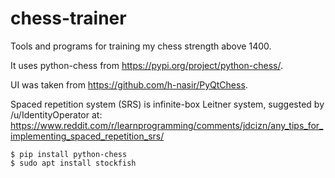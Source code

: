 # chess-trainer

Tools and programs for training my chess strength above 1400.

It uses python-chess from https://pypi.org/project/python-chess/.

UI was taken from https://github.com/h-nasir/PyQtChess.

Spaced repetition system (SRS) is infinite-box Leitner system, suggested by /u/IdentityOperator at:
https://www.reddit.com/r/learnprogramming/comments/jdcizn/any_tips_for_implementing_spaced_repetition_srs/

```
$ pip install python-chess
$ sudo apt install stockfish
```

